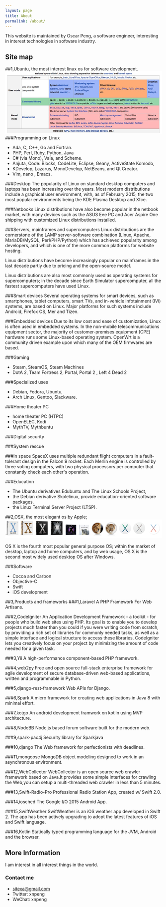 ```yaml
---
layout: page
title: About
permalink: /about/
---
```


This website is maintained by Oscar Peng, a software engineer, interesting in interest technologies in software industry.

## Site map

##1,Ubuntu, the most interest linux os for software development.
![image](/images/linux-0.png)
###Programming on Linux
-   Ada, C, C++, Go and Fortran. 
-   PHP, Perl, Ruby, Python, Java
-   C# (via Mono), Vala, and Scheme.
-   Anjuta, Code::Blocks, CodeLite, Eclipse, Geany, ActiveState Komodo, 
-   KDevelop, Lazarus, MonoDevelop, NetBeans, and Qt Creator.
-   Vim, nano , Emacs.

###Desktop
The popularity of Linux on standard desktop computers and laptops has been increasing over the years. 
Most modern distributions include a graphical user environment, with, as of February 2015, the two most popular 
environments being the KDE Plasma Desktop and Xfce.

###Netbooks
Linux distributions have also become popular in the netbook market, with many devices such as the ASUS Eee PC and Acer 
Aspire One shipping with customized Linux distributions installed.

###Servers, mainframes and supercomputers
Linux distributions are the cornerstone of the LAMP server-software combination (Linux, Apache, MariaDB/MySQL, 
Perl/PHP/Python) which has achieved popularity among developers, and which is one of the more common platforms for 
website hosting.

Linux distributions have become increasingly popular on mainframes in the last decade partly due to pricing and the 
open-source model. 

Linux distributions are also most commonly used as operating systems for supercomputers; in the decade since Earth Simulator
 supercomputer, all the fastest supercomputers have used Linux. 

###Smart devices
Several operating systems for smart devices, such as smartphones, tablet computers, smart TVs, and in-vehicle infotainment 
(IVI) systems, are based on Linux. Major platforms for such systems include Android, Firefox OS, Mer and Tizen.
 
###Embedded devices
Due to its low cost and ease of customization, Linux is often used in embedded systems. In the non-mobile telecommunications
 equipment sector, the majority of customer-premises equipment (CPE) hardware runs some Linux-based operating system. 
 OpenWrt is a community driven example upon which many of the OEM firmwares are based.
 
###Gaming
-   Steam, SteamOS, Steam Machines
-   DotA 2, Team Fortress 2, Portal, Portal 2 , Left 4 Dead 2 

###Specialized uses
-   Debian, Fedora, Ubuntu, 
-   Arch Linux, Gentoo, Slackware.

###Home theater PC
-   home theater PC (HTPC)
-   OpenELEC, Kodi
-   MythTV, Mythbuntu

###Digital security

###System rescue

###In space
SpaceX uses multiple redundant flight computers in a fault-tolerant design in the Falcon 9 rocket. Each Merlin engine is 
controlled by three voting computers, with two physical processors per computer that constantly check each other's operation.

###Education
-   The Ubuntu derivatives Edubuntu and The Linux Schools Project, 
-   the Debian derivative Skolelinux, provide education-oriented software packages. 
-   the Linux Terminal Server Project (LTSP).

##2,OSX, the most elegant os by Apple;
![image](/images/Osxboxes.png)

OS X is the fourth most popular general purpose OS; within the market of desktop, laptop and home computers, and by web usage, 
OS X is the second most widely used desktop OS after Windows.

###Software
-   Cocoa and Carbon
-   Objective-C
-   Swift
-   iOS development

##3,Products and frameworks
###1,Laravel
A PHP Framework For Web Artisans.

###2,CodeIgniter
An Application Development Framework - a toolkit - for people who build web sites using PHP. Its goal is to enable you to develop projects much faster than you could if you were writing code from scratch, by providing a rich set of libraries for commonly needed tasks, as well as a simple interface and logical structure to access these libraries. CodeIgniter lets you creatively focus on your project by minimizing the amount of code needed for a given task.

###3,Yii 
A high-performance component-based PHP framework.

###4,web2py
Free and open source full-stack enterprise framework for agile development of secure database-driven web-based applications, 
written and programmable in Python.

###5,django-rest-framework
Web APIs for Django.

###6,Spark
A micro framework for creating web applications in Java 8 with minimal effort.

###7,kotgo
An android development framwork on kotlin using MVP architecture.

###8,NodeBB
Node.js based forum software built for the modern web.

###9,spark-pac4j
Security library for Sparkjava

###10,django
The Web framework for perfectionists with deadlines.

###11,mongoose
MongoDB object modeling designed to work in an asynchronous environment.

###12,WebCollector
WebCollector is an open source web crawler framework based on Java.It provides some simple interfaces for crawling the Web,you can setup a multi-threaded web crawler in less than 5 minutes.

###13,Swift-Radio-Pro
Professional Radio Station App, created w/ Swift 2.0.

###14,iosched
The Google I/O 2015 Android App.

###15,SwiftWeather
SwiftWeather is an iOS weather app developed in Swift 2. The app has been actively upgrading to adopt the latest features of iOS and Swift language.

###16,Kotlin
Statically typed programming language for the JVM, Android and the browser.


## More Information

I am interest in all interest things in the world.

### Contact me

-   [sitexa@gmail.com](mailto:sitexa@gmail.com)
-   Twitter: xnpeng
-   WeChat: xnpeng